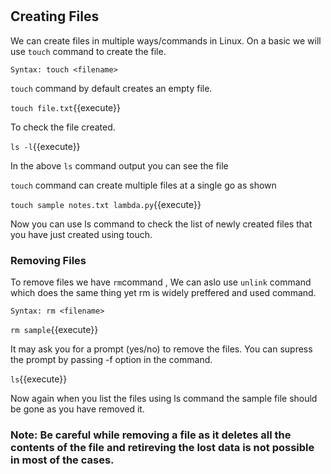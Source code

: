 # #

## Creating Files

We can create files in multiple ways/commands in Linux. On a basic we will use `touch` command to create the file.

`Syntax: touch <filename>` 

`touch` command by default creates an empty file.

`touch file.txt`{{execute}}

To check the file created.

`ls -l`{{execute}} 

In the above `ls` command output you can see the file

`touch` command can create multiple files at a single go as shown

`touch sample notes.txt lambda.py`{{execute}} 



Now you can use ls command to check the list of newly created files that you have just created using touch.

### Removing Files

To remove files we have `rm`command , We can aslo use `unlink` command which does the same thing yet rm is widely preffered and used command.

`Syntax: rm <filename>`

`rm sample`{{execute}} 

It may ask you for a prompt (yes/no) to remove the files. You can supress the prompt by passing -f option in the command.

`ls`{{execute}} 

Now again when you list the files using ls command the sample file should be gone as you have removed it.

### Note: Be careful while removing a file as it deletes all the contents of the file and retireving the lost data is not possible in most of the cases.